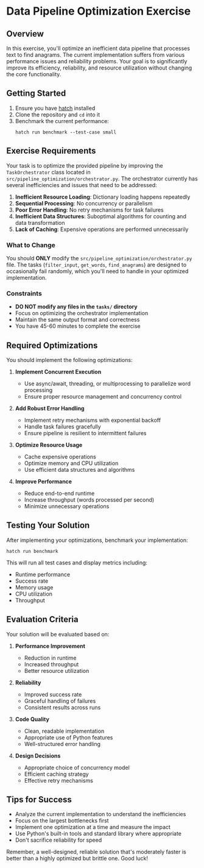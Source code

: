 # Data Pipeline Optimization Exercise

## Overview

In this exercise, you'll optimize an inefficient data pipeline that processes text to find anagrams. The current implementation suffers from various performance issues and reliability problems. Your goal is to significantly improve its efficiency, reliability, and resource utilization without changing the core functionality.

## Getting Started

1. Ensure you have [hatch](https://hatch.pypa.io/latest/) installed
2. Clone the repository and `cd` into it
3. Benchmark the current performance:
   ```
   hatch run benchmark --test-case small
   ```

## Exercise Requirements

Your task is to optimize the provided pipeline by improving the `TaskOrchestrator` class located in `src/pipeline_optimization/orchestrator.py`. The orchestrator currently has several inefficiencies and issues that need to be addressed:

1. **Inefficient Resource Loading**: Dictionary loading happens repeatedly
2. **Sequential Processing**: No concurrency or parallelism
3. **Poor Error Handling**: No retry mechanisms for task failures
4. **Inefficient Data Structures**: Suboptimal algorithms for counting and data transformation
5. **Lack of Caching**: Expensive operations are performed unnecessarily

### What to Change

You should **ONLY** modify the `src/pipeline_optimization/orchestrator.py` file. The tasks (`filter_input`, `get_words`, `find_anagrams`) are designed to occasionally fail randomly, which you'll need to handle in your optimized implementation.

### Constraints

- **DO NOT modify any files in the `tasks/` directory**
- Focus on optimizing the orchestrator implementation
- Maintain the same output format and correctness
- You have 45-60 minutes to complete the exercise

## Required Optimizations

You should implement the following optimizations:

1. **Implement Concurrent Execution**

   - Use async/await, threading, or multiprocessing to parallelize word processing
   - Ensure proper resource management and concurrency control

2. **Add Robust Error Handling**

   - Implement retry mechanisms with exponential backoff
   - Handle task failures gracefully
   - Ensure pipeline is resilient to intermittent failures

3. **Optimize Resource Usage**

   - Cache expensive operations
   - Optimize memory and CPU utilization
   - Use efficient data structures and algorithms

4. **Improve Performance**
   - Reduce end-to-end runtime
   - Increase throughput (words processed per second)
   - Minimize unnecessary operations

## Testing Your Solution

After implementing your optimizations, benchmark your implementation:

```
hatch run benchmark
```

This will run all test cases and display metrics including:

- Runtime performance
- Success rate
- Memory usage
- CPU utilization
- Throughput

## Evaluation Criteria

Your solution will be evaluated based on:

1. **Performance Improvement**

   - Reduction in runtime
   - Increased throughput
   - Better resource utilization

2. **Reliability**

   - Improved success rate
   - Graceful handling of failures
   - Consistent results across runs

3. **Code Quality**

   - Clean, readable implementation
   - Appropriate use of Python features
   - Well-structured error handling

4. **Design Decisions**
   - Appropriate choice of concurrency model
   - Efficient caching strategy
   - Effective retry mechanisms

## Tips for Success

- Analyze the current implementation to understand the inefficiencies
- Focus on the largest bottlenecks first
- Implement one optimization at a time and measure the impact
- Use Python's built-in tools and standard library where appropriate
- Don't sacrifice reliability for speed

Remember, a well-designed, reliable solution that's moderately faster is better than a highly optimized but brittle one. Good luck!
